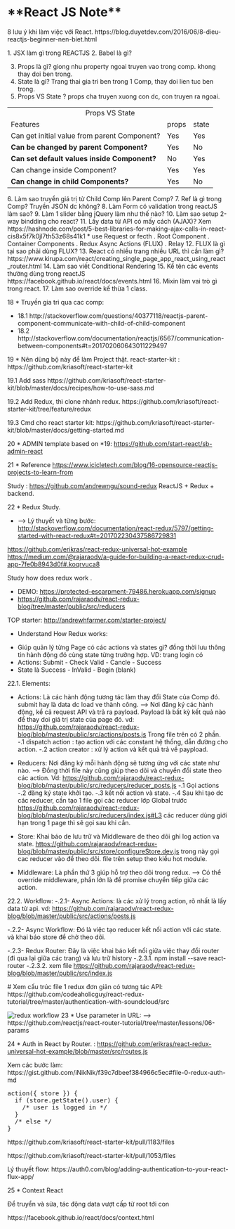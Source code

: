 <h1>**React JS Note**</h1>
<p> 8 lưu ý khi làm việc với React.
https://blog.duyetdev.com/2016/06/8-dieu-reactjs-beginner-nen-biet.html
</p>
1. JSX làm gì trong REACTJS
2. Babel là gì? 

3. Props là gì? giong nhu property ngoai truyen vao trong comp. khong thay doi ben trong. 
4. State là gì? Trang thai gia tri ben trong 1 Comp, thay doi lien tuc ben trong. 
5. Props VS State ? props cha truyen xuong con dc, con truyen ra ngoai.
<table>
<tr><td colspan="3" align="center"> Props VS State </td></tr>
<tr>
  <td>Features</td>
  <td>props</td>
  <td>state</td>
</tr>
<tr>
  <td>Can get initial value from parent Component?</td>
  <td>Yes</td>
  <td>Yes</td>
</tr>
<tr>
  <td><b>Can be changed by parent Component?</b></td>
  <td>Yes</td>
  <td>No</td>
</tr>
<tr>
<td><b>Can set default values inside Component?</b></td>
  <td>No</td>
  <td>Yes</td>
</tr>
<tr>
  <td>Can change inside Component?</td>
  <td>Yes</td>
  <td>Yes</td>
</tr>
<tr>
  <td><b>Can change in child Components?</b></td>
  <td>Yes</td>
  <td>No</td>
</tr>
</table>
6. Làm sao truyền giá trị từ Child Comp lên Parent Comp?
7. Ref là gì trong Comp? Truyền JSON dc không?
8. Làm Form có validation trong reactJS làm sao?
9. Làm 1 slider bằng jQuery làm như thế nào?
10. Làm sao setup 2-way bindding cho react?
11. Lấy data từ API có mấy cách (AJAX)? 
Xem https://hashnode.com/post/5-best-libraries-for-making-ajax-calls-in-react-cis8x5f7k0jl7th53z68s41k1 
* use Request or fecth
. Root Component
. Container Components
. Redux Async Actions (FLUX)
. Relay
12. FLUX là gì tại sao phải dùng FLUX?
13. React có nhiều trang nhiều URL thì cần làm gì?
https://www.kirupa.com/react/creating_single_page_app_react_using_react_router.html
14. Làm sao viết Conditional Rendering 
15. Kể tên các events thường dùng trong reactJS
https://facebook.github.io/react/docs/events.html
16. Mixin làm vai trò gì trong react.
17. Làm sao override kế thừa 1 class.

<p>18 * Truyền gia tri qua cac comp: </p>
<ul>
<li>18.1 http://stackoverflow.com/questions/40377118/reactjs-parent-component-communicate-with-child-of-child-component</li>
<li>18.2 http://stackoverflow.com/documentation/reactjs/6567/communication-between-components#t=201702060643011229497</li>
</ul>

<p>19 * Nên dùng bộ này để làm Project thật. react-starter-kit : https://github.com/kriasoft/react-starter-kit</p>
<p>19.1 Add sass 
https://github.com/kriasoft/react-starter-kit/blob/master/docs/recipes/how-to-use-sass.md</p>
<p>19.2 Add Redux, thì clone nhánh redux.  
https://github.com/kriasoft/react-starter-kit/tree/feature/redux</p>
<p>19.3 Cmd cho react starter kit: https://github.com/kriasoft/react-starter-kit/blob/master/docs/getting-started.md</p>

20 * ADMIN template based on *19: https://github.com/start-react/sb-admin-react

21 * Reference
https://www.icicletech.com/blog/16-opensource-reactjs-projects-to-learn-from

Study : https://github.com/andrewngu/sound-redux 
ReactJS + Redux + backend.

22 * Redux Study.
* --> Lý thuyết và từng bước: http://stackoverflow.com/documentation/react-redux/5797/getting-started-with-react-redux#t=201702230437586729831

https://github.com/erikras/react-redux-universal-hot-example
https://medium.com/@rajaraodv/a-guide-for-building-a-react-redux-crud-app-7fe0b8943d0f#.koqrvuca8

Study how does redux work .
- DEMO: https://protected-escarpment-79486.herokuapp.com/signup
- https://github.com/rajaraodv/react-redux-blog/tree/master/public/src/reducers

TOP starter: http://andrewhfarmer.com/starter-project/

* Understand How Redux works: 
- Giúp quản lý từng Page có các actions và states gì? đồng thời lưu thông tin hành động đó cùng state từng trường hợp.
VD: trang login có 
- Actions: Submit - Check Valid - Cancle - Success
- State là Success - InValid - Begin (blank)

22.1. Elements:
- Actions: Là các hành động tương tác làm thay đổi State của Comp đó. submit hay là data dc load ve thành công.
--> Nơi đăng ký các hành động, kể cả request API và trả ra payload.
Payload là bất kỳ kết quả nào để thay doi giá trị state của page đó. 
vd: https://github.com/rajaraodv/react-redux-blog/blob/master/public/src/actions/posts.js
Trong file trên có 2 phần. 
-.1 dispatch action : tạo action với các constant hệ thống, dẫn đường cho action.
-.2 action creator : xử lý action và kết quả trả về paypload.

- Reducers: Nơi đăng ký mỗi hành động sẽ tương ứng với các state như nào. 
--> Đồng thời file này cũng giúp theo dõi và chuyển đổi state theo các action. 
Vd: https://github.com/rajaraodv/react-redux-blog/blob/master/public/src/reducers/reducer_posts.js
-.1 Gọi actions
-.2 đăng ký state khởi tạo. 
-.3 kết nối action và state. 
-.4 Sau khi tạo dc các reducer, cần tạo 1 file gọi các reducer lớp Global trước https://github.com/rajaraodv/react-redux-blog/blob/master/public/src/reducers/index.js#L3
các reducer dùng giới hạn trong 1 page thì sẽ gọi sau khi cần. 
- Store: Khai báo de lưu trữ và Middleware de theo dõi ghi log action va state.
https://github.com/rajaraodv/react-redux-blog/blob/master/public/src/store/configureStore.dev.js
trong này gọi cac reducer vào để theo dõi. file trên setup theo kiểu hot module.
- Middleware: Là phần thứ 3 giúp hỗ trợ theo dõi trong redux.
--> Có thể override middleware, phần lớn là để promise chuyển tiếp giữa các action. 

22.2. Workflow:
-.2.1- Async Actions: là các xử lý trong action, rõ nhất là lấy data từ api. 
vd: https://github.com/rajaraodv/react-redux-blog/blob/master/public/src/actions/posts.js

-.2.2- Async Workflow: Đó là việc tạo reducer kết nối action với các state. và khai báo store để chờ theo dõi.

-.2.3- Redux Router: 
Đây là việc khai báo kết nối giữa việc thay đổi router (đi qua lại giữa các trang) và lưu trữ history 
-.2.3.1. npm install --save react-router
-.2.3.2. xem file https://github.com/rajaraodv/react-redux-blog/blob/master/public/src/index.js 

<p># Xem cấu trúc file 1 redux đơn giản có tương tác API: https://github.com/codeaholicguy/react-redux-tutorial/tree/master/authentication-with-soundcloud/src </p>
<img src="https://camo.githubusercontent.com/9de527b9432cc9244dc600875b46b43311918b59/68747470733a2f2f73332e616d617a6f6e6177732e636f6d2f6d656469612d702e736c69642e65732f75706c6f6164732f3336343831322f696d616765732f323438343739302f415243482d5265647578322d657874656e6465642d7265616c2d6465636c657261746976652e676966" alt="redux workflow" />
23 * Use parameter in URL:
--> https://github.com/reactjs/react-router-tutorial/tree/master/lessons/06-params

24 * Auth in React by Router. :
https://github.com/erikras/react-redux-universal-hot-example/blob/master/src/routes.js
<p>Xem các bước làm: https://gist.github.com/iNikNik/f39c7dbeef384966c5ec#file-0-redux-auth-md</p>
<pre>
action({ store }) {
  if (store.getState().user) {
    /* user is logged in */
  }
  /* else */
}
</pre>
<p>https://github.com/kriasoft/react-starter-kit/pull/1183/files</p>
<p>https://github.com/kriasoft/react-starter-kit/pull/1053/files</p>
<p>Lý thuyết flow: https://auth0.com/blog/adding-authentication-to-your-react-flux-app/</p>

25 * Context React 
<p>Để truyển và sửa, tác động data vượt cấp từ root tới con</p>
<p>https://facebook.github.io/react/docs/context.html</p>
